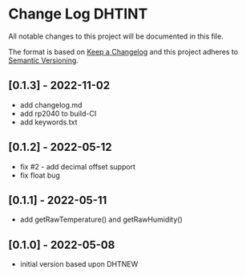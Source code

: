 # Change Log DHTINT

All notable changes to this project will be documented in this file.

The format is based on [Keep a Changelog](http://keepachangelog.com/)
and this project adheres to [Semantic Versioning](http://semver.org/).


## [0.1.3] - 2022-11-02
- add changelog.md
- add rp2040 to build-CI
- add keywords.txt


## [0.1.2] - 2022-05-12
- fix #2 - add decimal offset support
- fix float bug

## [0.1.1] - 2022-05-11
- add getRawTemperature() and getRawHumidity()

## [0.1.0] - 2022-05-08
- initial version based upon DHTNEW
